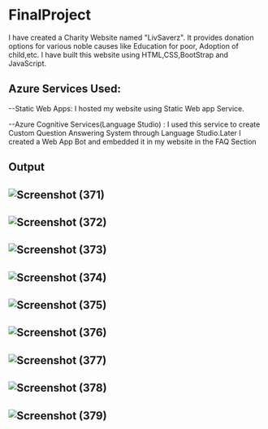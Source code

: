 # FinalProject
I have created a Charity Website named "LivSaverz". It provides donation options for various noble causes like Education for poor, Adoption of child,etc. 
I have built this website using HTML,CSS,BootStrap and JavaScript.

Azure Services Used:
--
--Static Web Apps: I hosted my website using Static Web app Service.

--Azure Cognitive Services(Language Studio) : I used this service to create Custom Question Answering System through Language Studio.Later I created a Web App Bot and embedded it in my website in the FAQ Section

Output
--
![Screenshot (371)](https://user-images.githubusercontent.com/92994005/197768525-522a9404-85fa-4e83-b270-7c40bcbb19d1.png)
--

![Screenshot (372)](https://user-images.githubusercontent.com/92994005/197828788-05b5977a-0462-42a2-b6cf-a9559b7afe94.png)
--

![Screenshot (373)](https://user-images.githubusercontent.com/92994005/197828832-1d43e6f6-6702-4f73-9512-2e09fc133b03.png)
--

![Screenshot (374)](https://user-images.githubusercontent.com/92994005/197828867-56fbce84-385b-4120-888f-171bf06971ce.png)
--

![Screenshot (375)](https://user-images.githubusercontent.com/92994005/197770659-2ef77979-f720-41e1-974b-c5ac5ed7574d.png)
--

![Screenshot (376)](https://user-images.githubusercontent.com/92994005/197828309-59187af1-fe92-467e-9849-299622feb2fc.png)
--

![Screenshot (377)](https://user-images.githubusercontent.com/92994005/197828392-fa7887ae-ac4c-4cb6-95a4-b377d5f84d1d.png)
--

![Screenshot (378)](https://user-images.githubusercontent.com/92994005/197828458-ca727e7d-00af-480b-abe6-b388e60a3925.png)
--

![Screenshot (379)](https://user-images.githubusercontent.com/92994005/197828515-36a57427-b7e2-4b25-91b5-17c3f33c0279.png)
--
